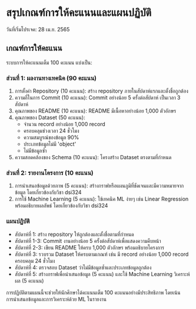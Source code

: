 # สรุปเกณฑ์การให้คะแนนและแผนปฏิบัติ
วันที่เริ่มโปรเจค: 28 เม.ย. 2565
## เกณฑ์การให้คะแนน  
ระบบการให้คะแนนเต็ม 100 คะแนน แบ่งเป็น:  
### ส่วนที่ 1: ผลงานทางเทคนิค (90 คะแนน)  
  1. การตั้งค่า Repository (10 คะแนน): สร้าง repository ภายในสัปดาห์แรกและตั้งชื่อถูกต้อง  
  2. ความถี่ในการ Commit (10 คะแนน): Commit อย่างน้อย 5 ครั้งต่อสัปดาห์ เป็นเวลา 3 สัปดาห์  
  3. คุณภาพของ README (10 คะแนน): README มีเนื้อหาอย่างน้อย 1,000 ตัวอักษร  
  4. คุณภาพของ Dataset (50 คะแนน):  
     - จำนวน record อย่างน้อย 1,000 record  
     - ครอบคลุมช่วงเวลา 24 ชั่วโมง  
     - ความสมบูรณ์ของข้อมูล 90%  
     - ประเภทข้อมูลไม่มี 'object'  
     - ไม่มีข้อมูลซ้ำ  
  5. ความสอดคล้องของ Schema (10 คะแนน): โครงสร้าง Dataset ตรงตามที่กำหนด  
### ส่วนที่ 2: รายงานโครงการ (10 คะแนน)  
  1. การนำเสนอข้อมูลด้วยภาพ (5 คะแนน): สร้างกราฟหรือแผนภูมิที่ชัดเจนและมีความหมายจากข้อมูล โดยเกี่ยวข้องกับวิชา dsi324  
  2. การใช้ Machine Learning (5 คะแนน): ใช้เทคนิค ML ง่ายๆ เช่น Linear Regression พร้อมอธิบายผลลัพธ์ โดยเกี่ยวข้องกับวิชา dsi324

### แผนปฏิบัติ  
- สัปดาห์ที่ 1: สร้าง repository ให้ถูกต้องและตั้งชื่อตามที่กำหนด  
- สัปดาห์ที่ 1-3: Commit งานอย่างน้อย 5 ครั้งต่อสัปดาห์เพื่อแสดงความคืบหน้า  
- สัปดาห์ที่ 2-3: เขียน README ให้ครบ 1,000 ตัวอักษร พร้อมอธิบายโครงการ  
- สัปดาห์ที่ 3: รวบรวม Dataset ให้ครบตามเกณฑ์ เช่น มี record อย่างน้อย 1,000 record ครอบคลุม 24 ชั่วโมง  
- สัปดาห์ที่ 4: ตรวจสอบ Dataset ว่าไม่มีข้อมูลซ้ำและประเภทข้อมูลถูกต้อง  
- สัปดาห์ที่ 5: สร้างกราฟเพื่อนำเสนอข้อมูล (5 คะแนน) และใช้ Machine Learning วิเคราะห์ผล (5 คะแนน)  

การปฏิบัติตามแผนนี้จะช่วยให้นักศึกษาได้คะแนนเต็ม 100 คะแนนอย่างมีประสิทธิภาพ โดยเน้นการนำเสนอข้อมูลและการวิเคราะห์ด้วย ML ในรายงาน
